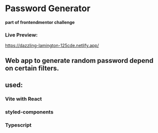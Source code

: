 # Password Generator

#### part of frontendmentor challenge

### Live Preview:

https://dazzling-lamington-125cde.netlify.app/

## Web app to generate random password depend on certain filters.

## used:

### Vite with React

### styled-components

### Typescript
